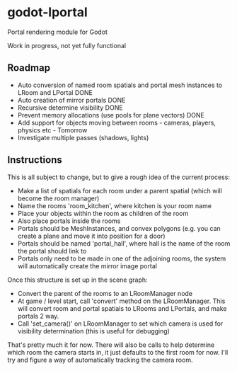 # godot-lportal
Portal rendering module for Godot

Work in progress, not yet fully functional

## Roadmap
* Auto conversion of named room spatials and portal mesh instances to LRoom and LPortal DONE
* Auto creation of mirror portals DONE
* Recursive determine visibility DONE
* Prevent memory allocations (use pools for plane vectors) DONE
* Add support for objects moving between rooms - cameras, players, physics etc - Tomorrow
* Investigate multiple passes (shadows, lights)

## Instructions
This is all subject to change, but to give a rough idea of the current process:

* Make a list of spatials for each room under a parent spatial (which will become the room manager)
* Name the rooms 'room_kitchen', where kitchen is your room name
* Place your objects within the room as children of the room
* Also place portals inside the rooms
* Portals should be MeshInstances, and convex polygons (e.g. you can create a plane and move it into position for a door)
* Portals should be named 'portal_hall', where hall is the name of the room the portal should link to
* Portals only need to be made in one of the adjoining rooms, the system will automatically create the mirror image portal

Once this structure is set up in the scene graph:
* Convert the parent of the rooms to an LRoomManager node
* At game / level start, call 'convert' method on the LRoomManager. This will convert room and portal spatials to LRooms and LPortals, and make portals 2 way.
* Call 'set_camera()' on LRoomManager to set which camera is used for visibility determination (this is useful for debugging)

That's pretty much it for now. There will also be calls to help determine which room the camera starts in, it just defaults to the first room for now. I'll try and figure a way of automatically tracking the camera room.
